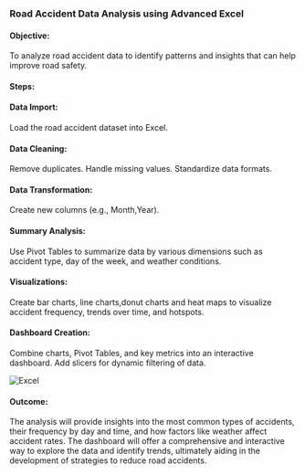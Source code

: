 ### Road Accident Data Analysis using Advanced Excel
#### Objective:
To analyze road accident data to identify patterns and insights that can help improve road safety.

#### Steps:

#### Data Import:

Load the road accident dataset into Excel.

#### Data Cleaning:

Remove duplicates.
Handle missing values.
Standardize data formats.

#### Data Transformation:
Create new columns (e.g., Month,Year).

#### Summary Analysis:
Use Pivot Tables to summarize data by various dimensions such as accident type, day of the week, and weather conditions.

#### Visualizations:
Create bar charts, line charts,donut charts and heat maps to visualize accident frequency, trends over time, and hotspots.

#### Dashboard Creation:
Combine charts, Pivot Tables, and key metrics into an interactive dashboard.
Add slicers for dynamic filtering of data.

![Excel](https://github.com/NawGraceWin/Road-Accident-Data-Analysis-using-Advanced-Excel/assets/173721780/e770d92c-7f68-4078-9e02-033f1ef788e1)



#### Outcome:
The analysis will provide insights into the most common types of accidents, their frequency by day and time, and how factors like weather affect accident rates. The dashboard will offer a comprehensive and interactive way to explore the data and identify trends, ultimately aiding in the development of strategies to reduce road accidents.
